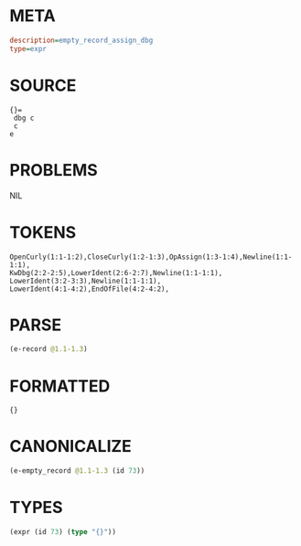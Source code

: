 # META
~~~ini
description=empty_record_assign_dbg
type=expr
~~~
# SOURCE
~~~roc
{}=
 dbg c
 c
e
~~~
# PROBLEMS
NIL
# TOKENS
~~~zig
OpenCurly(1:1-1:2),CloseCurly(1:2-1:3),OpAssign(1:3-1:4),Newline(1:1-1:1),
KwDbg(2:2-2:5),LowerIdent(2:6-2:7),Newline(1:1-1:1),
LowerIdent(3:2-3:3),Newline(1:1-1:1),
LowerIdent(4:1-4:2),EndOfFile(4:2-4:2),
~~~
# PARSE
~~~clojure
(e-record @1.1-1.3)
~~~
# FORMATTED
~~~roc
{}
~~~
# CANONICALIZE
~~~clojure
(e-empty_record @1.1-1.3 (id 73))
~~~
# TYPES
~~~clojure
(expr (id 73) (type "{}"))
~~~
